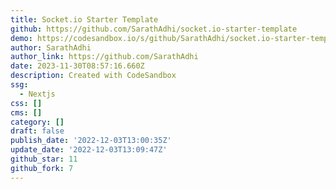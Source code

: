 ```yaml
---
title: Socket.io Starter Template
github: https://github.com/SarathAdhi/socket.io-starter-template
demo: https://codesandbox.io/s/github/SarathAdhi/socket.io-starter-template
author: SarathAdhi
author_link: https://github.com/SarathAdhi
date: 2023-11-30T08:57:16.660Z
description: Created with CodeSandbox
ssg:
  - Nextjs
css: []
cms: []
category: []
draft: false
publish_date: '2022-12-03T13:00:35Z'
update_date: '2022-12-03T13:09:47Z'
github_star: 11
github_fork: 7
---
```

